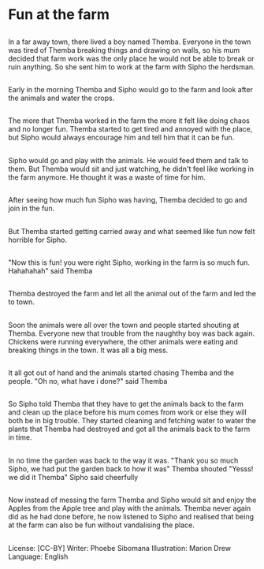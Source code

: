# Fun at the farm

##
In a far away town, there lived a
boy named Themba.
Everyone in the town was tired of
Themba breaking things and
drawing on walls, so his mum
decided that farm work was the
only place he would not be able to
break or ruin anything. So she sent
him to work at the farm with Sipho
the herdsman.

##
Early in the morning Themba and
Sipho would go to the farm and look
after the animals and water the
crops.

##
The more that Themba worked in
the farm the more it felt like doing
chaos and no longer fun.
Themba started to get tired and
annoyed with the place, but Sipho
would always encourage him and
tell him that it can be fun.

##
Sipho would go and play with the
animals. He would feed them and
talk to them. But Themba would sit
and just watching, he didn't feel like
working in the farm anymore. He
thought it was a waste of time for
him.

##
After seeing how much fun Sipho
was having, Themba decided to go
and join in the fun.

##
But Themba started getting carried
away and what seemed like fun now
felt horrible for Sipho.

##
"Now this is fun! you were right
Sipho, working in the farm is so
much fun. Hahahahah" said
Themba

##
Themba destroyed the farm and let
all the animal out of the farm and
led the to town.

##
Soon the animals were all over the
town and people started shouting at
Themba. Everyone new that trouble
from the naughthy boy was back
again.
Chickens were running everywhere,
the other animals were eating and
breaking things in the town. It was
all a big mess.

##
It all got out of hand and the
animals started chasing Themba
and the people.
"Oh no, what have i done?" said
Themba

##

##
So Sipho told Themba that they
have to get the animals back to the
farm and clean up the place before
his mum comes from work or else
they will both be in big trouble.
They started cleaning and fetching
water to water the plants that
Themba had destroyed and got all
the animals back to the farm in
time.

##
In no time the garden was back to
the way it was.
"Thank you so much Sipho, we had
put the garden back to how it was"
Themba shouted
"Yesss! we did it Themba" Sipho
said cheerfully

##
Now instead of messing the farm
Themba and Sipho would sit and
enjoy the Apples from the Apple
tree and play with the animals.
Themba never again did as he had
done before, he now listened to
Sipho and realised that being at the
farm can also be fun without
vandalising the place.

##
License: [CC-BY]
Writer: Phoebe Sibomana
Illustration: Marion Drew
Language: English
